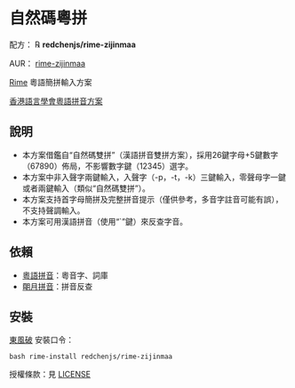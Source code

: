 # 自然碼粵拼

配方： ℞ **redchenjs/rime-zijinmaa**

AUR： [rime-zijinmaa](https://aur.archlinux.org/packages/rime-zijinmaa)

[Rime](https://rime.im) 粵語簡拼輸入方案

[香港語言學會粵語拼音方案](https://zh.wikipedia.org/wiki/%E9%A6%99%E6%B8%AF%E8%AA%9E%E8%A8%80%E5%AD%B8%E5%AD%B8%E6%9C%83%E7%B2%B5%E8%AA%9E%E6%8B%BC%E9%9F%B3%E6%96%B9%E6%A1%88)

## 說明

* 本方案借鑑自“自然碼雙拼”（漢語拼音雙拼方案），採用26鍵字母+5鍵數字（67890）佈局，不影響數字鍵（12345）選字。
* 本方案中非入聲字兩鍵輸入，入聲字（-p，-t，-k）三鍵輸入，零聲母字一鍵或者兩鍵輸入（類似“自然碼雙拼”）。
* 本方案支持首字母簡拼及完整拼音提示（僅供參考，多音字註音可能有誤），不支持聲調輸入。
* 本方案可用漢語拼音（使用“\`”鍵）來反查字音。

## 依賴

* [粵語拼音](https://github.com/rime/rime-cantonese)：粵音字、詞庫
* [朙月拼音](https://github.com/rime/rime-luna-pinyin)：拼音反查

## 安裝

[東風破](https://github.com/rime/plum) 安裝口令：
```
bash rime-install redchenjs/rime-zijinmaa
```

授權條款：見 [LICENSE](LICENSE)
